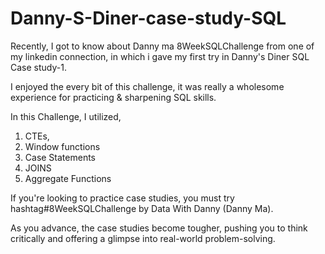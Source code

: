 # Danny-S-Diner-case-study-SQL

Recently, I got to know about Danny ma 8WeekSQLChallenge from one of my linkedin connection, in which i gave my first try in Danny's Diner SQL Case study-1.

I enjoyed the every bit of this challenge, it was really a wholesome experience for practicing & sharpening SQL skills.

In this Challenge, I utilized,
1. CTEs,
2. Window functions
3. Case Statements
4. JOINS
5. Aggregate Functions

If you're looking to practice case studies, you must try
hashtag#8WeekSQLChallenge by Data With Danny (Danny Ma).

As you advance, the case studies become tougher, pushing you to think critically and offering a glimpse into real-world problem-solving.
